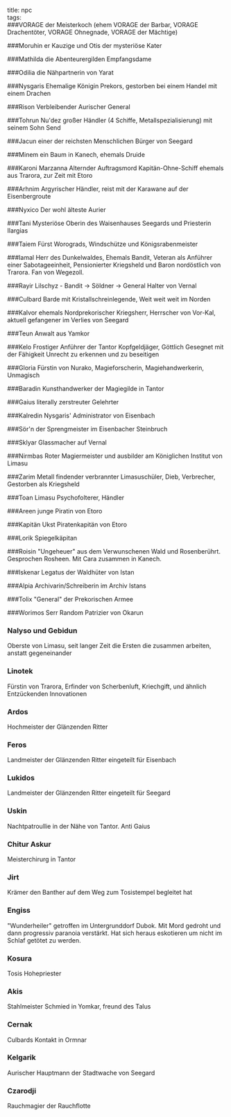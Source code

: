 title: npc  
tags:   
###VORAGE
der Meisterkoch (ehem VORAGE der Barbar, VORAGE Drachentöter, VORAGE Ohnegnade, VORAGE der Mächtige)

###Moruhin
er Kauzige und Otis der mysteriöse Kater  

###Mathilda die Abenteurergilden
Empfangsdame  

###Odilia 
die Nähpartnerin von Yarat  

###Nysgaris
Ehemalige Königin Prekors, gestorben bei einem Handel mit einem Drachen

###Rison 
Verbleibender Aurischer General

###Tohrun 
Nu'dez großer Händler (4 Schiffe, Metallspezialisierung) mit seinem Sohn Send  

###Jacun 
einer der reichsten Menschlichen Bürger von Seegard  

###Minem 
ein Baum in Kanech, ehemals Druide

###Karoni Marzanna 
Alternder Auftragsmord Kapitän-Ohne-Schiff ehemals aus Trarora, zur Zeit mit Etoro
  
###Arhnim 
Argyrischer Händler, reist mit der Karawane auf der Eisenbergroute  

###Nyxico 
Der wohl älteste Aurier  

###Tani 
Mysteriöse Oberin des Waisenhauses Seegards und Priesterin Ilargias

###Taiem 
Fürst Worograds, Windschütze und Königsrabenmeister

###Iamal 
Herr des Dunkelwaldes, Ehemals Bandit, Veteran als Anführer einer Sabotageeinheit, Pensionierter Kriegsheld und Baron nordöstlich von Trarora. Fan von Wegezoll.

###Rayir Lilschyz - Bandit -> Söldner -> General
Halter von Vernal

###Culbard 
Barde mit Kristallschreinlegende, Weit weit weit im Norden

###Kalvor 
ehemals Nordprekorischer Kriegsherr, Herrscher von Vor-Kal, aktuell gefangener im Verlies von Seegard

###Teun 
Anwalt aus Yamkor

###Kelo 
Frostiger Anführer der Tantor Kopfgeldjäger, Göttlich Gesegnet mit der Fähigkeit Unrecht zu erkennen und zu beseitigen

###Gloria
Fürstin von Nurako, Magieforscherin, Magiehandwerkerin, Unmagisch

###Baradin 
Kunsthandwerker der Magiegilde in Tantor

###Gaius 
literally zerstreuter Gelehrter

###Kalredin
Nysgaris' Administrator von Eisenbach

###Sör'n 
der Sprengmeister im Eisenbacher Steinbruch

###Sklyar 
Glassmacher auf Vernal

###Nirmbas 
Roter Magiermeister und ausbilder am Königlichen Institut von Limasu

###Zarim 
Metall findender verbrannter Limasuschüler, Dieb, Verbrecher, Gestorben als Kriegsheld

###Toan 
Limasu Psychofolterer, Händler

###Areen 
junge Piratin von Etoro

###Kapitän Ukst 
Piratenkapitän von Etoro

###Lorik 
Spiegelkäpitan

###Roisin 
"Ungeheuer" aus dem Verwunschenen Wald und Rosenberührt. Gesprochen Rosheen. Mit Cara zusammen in Kanech.

###Iskenar
Legatus der Waldhüter von Istan

###Alpia
Archivarin/Schreiberin im Archiv Istans

###Tolix
"General" der Prekorischen Armee

###Worimos Serr
Random Patrizier von Okarun

### Nalyso und Gebidun
Oberste von Limasu, seit langer Zeit die Ersten die zusammen arbeiten, anstatt gegeneinander

### Linotek
Fürstin von Trarora, Erfinder von Scherbenluft, Kriechgift, und ähnlich Entzückenden Innovationen

### Ardos
Hochmeister der Glänzenden Ritter

### Feros
Landmeister der Glänzenden Ritter eingeteilt für Eisenbach

### Lukidos
Landmeister der Glänzenden Ritter eingeteilt für Seegard

### Uskin
Nachtpatroullie in der Nähe von Tantor. Anti Gaius

### Chitur Askur
Meisterchirurg in Tantor

### Jirt
Krämer den Banther auf dem Weg zum Tosistempel begleitet hat

### Engiss 
"Wunderheiler" getroffen im Untergrunddorf Dubok. Mit Mord gedroht und dann progressiv paranoia verstärkt. Hat sich heraus eskotieren um nicht im Schlaf getötet zu werden. 

### Kosura
Tosis Hohepriester

### Akis
Stahlmeister Schmied in Yomkar, freund des Talus

### Cernak
Culbards Kontakt in Ormnar

### Kelgarik
Aurischer Hauptmann der Stadtwache von Seegard

### Czarodji
Rauchmagier der Rauchflotte
